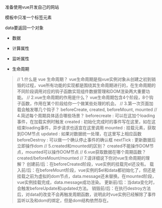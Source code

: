 准备使用vue开发自己的网站


模板中只准一个标签元素


data要返回一个对象

* 数据


* 计算属性  


* 监听属性


* 生命周期
> //     1.什么是 vue 生命周期？
vue生命周期是指vue实例对象从创建之初到销毁的过程，vue所有功能的实现都是围绕其生命周期进行的，在生命周期的不同阶段调用对应的钩子函数实现组件数据管理和DOM渲染两大重要功能。
//     2.vue生命周期的作用是什么？
vue生命周期包含4个阶段，8个钩子函数，作用在某个阶段给你一个做某些处理的机会。
//     3.第一次页面加载会触发哪几个钩子？
beforeCreate, created, beforeMount, mounted
//     4.简述每个周期具体适合哪些场景？
beforecreate : 可以在这加个loading事件，在加载实例时触发
created : 初始化完成时的事件写在这里，如在这结束loading事件，异步请求也适宜在这里调用
mounted : 挂载元素，获取到DOM节点
updated : 如果对数据统一处理，在这里写上相应函数
beforeDestroy : 可以做一个确认停止事件的确认框 nextTick : 更新数据后立即操作dom
//     5.created和mounted的区别？
created不能操作DOM节点，mounted可以操作DOM节点
//     6.vue获取数据在哪个周期函数？
created/beforeMount/mounted
//     7.请详细说下你对vue生命周期的理解？
创建前/后：在beforeCreated阶段，vue实例的挂载完el还没有。
载入前/后：在beforeMount阶段，vue实例的$el和data都初始化了，但还是挂载之前为虚拟的dom节点，data.message还未替换。在mounted阶段，vue实例挂载完成，data.message成功渲染。
更新前/后：当data变化时，会触发beforeUpdate和updated方法。
销毁前/后：在执行destroy方法后，对data的改变不会再触发周期函数，说明此时vue实例已经解除了事件监听以及和dom的绑定，但是dom结构依然存在。
